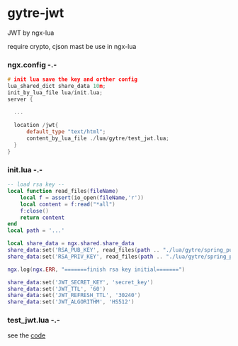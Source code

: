 # gytre-jwt
JWT by ngx-lua

require crypto, cjson
mast be use in ngx-lua

### ngx.config -.-
```cpp
# init lua save the key and orther config
lua_shared_dict share_data 10m;
init_by_lua_file lua/init.lua;
server {

  ...
  
  location /jwt{
      default_type "text/html";
      content_by_lua_file ./lua/gytre/test_jwt.lua;
  }
}
```

### init.lua -.-
```lua
-- load rsa key --
local function read_files(fileName)
    local f = assert(io_open(fileName,'r'))
    local content = f:read("*all")
    f:close()
    return content
end
local path = '...'

local share_data = ngx.shared.share_data
share_data:set('RSA_PUB_KEY', read_files(path .. "./lua/gytre/spring_public_key.pem"))
share_data:set('RSA_PRIV_KEY', read_files(path .. "./lua/gytre/spring_private_key.pem"))

ngx.log(ngx.ERR, "=======finish rsa key initial=======")

share_data:set('JWT_SECRET_KEY', 'secret_key')
share_data:set('JWT_TTL', '60')
share_data:set('JWT_REFRESH_TTL', '30240')
share_data:set('JWT_ALGORITHM', 'HS512')

```

### test_jwt.lua -.-
see the [code](https://github.com/legenove/gytre-jwt/blob/master/gytre/test_jwt.lua)
